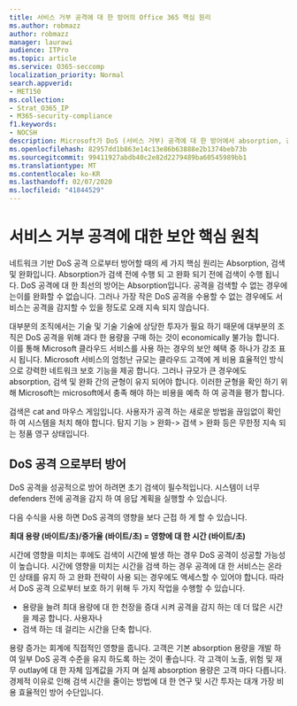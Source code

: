 ```yaml
---
title: 서비스 거부 공격에 대 한 방어의 Office 365 핵심 원리
ms.author: robmazz
author: robmazz
manager: laurawi
audience: ITPro
ms.topic: article
ms.service: O365-seccomp
localization_priority: Normal
search.appverid:
- MET150
ms.collection:
- Strat_O365_IP
- M365-security-compliance
f1.keywords:
- NOCSH
description: Microsoft가 DoS (서비스 거부) 공격에 대 한 방어에서 absorption, 검색 및 완화의 핵심 원칙을 활용 하는 방법
ms.openlocfilehash: 82957dd1b863e14c13e86b63888e2b1374beb73b
ms.sourcegitcommit: 99411927abdb40c2e82d2279489ba60545989bb1
ms.translationtype: MT
ms.contentlocale: ko-KR
ms.lasthandoff: 02/07/2020
ms.locfileid: "41844529"
---
```

# <a name="core-principles-of-defense-against-denial-of-service-attacks"></a>서비스 거부 공격에 대한 보안 핵심 원칙

네트워크 기반 DoS 공격 으로부터 방어할 때의 세 가지 핵심 원리는 Absorption, 검색 및 완화입니다. Absorption가 검색 전에 수행 되 고 완화 되기 전에 검색이 수행 됩니다. DoS 공격에 대 한 최선의 방어는 Absorption입니다. 공격을 검색할 수 없는 경우에는이를 완화할 수 없습니다. 그러나 가장 작은 DoS 공격을 수용할 수 없는 경우에도 서비스는 공격을 감지할 수 있을 정도로 오래 지속 되지 않습니다.

대부분의 조직에서는 기술 및 기술 기술에 상당한 투자가 필요 하기 때문에 대부분의 조직은 DoS 공격을 위해 과다 한 용량을 구매 하는 것이 economically 불가능 합니다. 이를 통해 Microsoft 클라우드 서비스를 사용 하는 경우의 보안 혜택 중 하나가 강조 표시 됩니다. Microsoft 서비스의 엄청난 규모는 클라우드 고객에 게 비용 효율적인 방식으로 강력한 네트워크 보호 기능을 제공 합니다. 그러나 규모가 큰 경우에도 absorption, 검색 및 완화 간의 균형이 유지 되어야 합니다. 이러한 균형을 확인 하기 위해 Microsoft는 microsoft에서 충족 해야 하는 비용을 예측 하 여 공격을 평가 합니다.

검색은 cat and 마우스 게임입니다. 사용자가 공격 하는 새로운 방법을 끊임없이 확인 하 여 시스템을 처치 해야 합니다. 탐지 기능 > 완화-> 검색 > 완화 등은 무한정 지속 되는 정품 영구 상태입니다.

## <a name="defending-against-dos-attacks"></a>DoS 공격 으로부터 방어

DoS 공격을 성공적으로 방어 하려면 초기 검색이 필수적입니다. 시스템이 너무 defenders 전에 공격을 감지 하 여 응답 계획을 실행할 수 있습니다.

다음 수식을 사용 하면 DoS 공격의 영향을 보다 근접 하 게 할 수 있습니다.

   **최대 용량 (바이트/초)/증가율 (바이트/초) = 영향에 대 한 시간 (바이트/초)**

시간에 영향을 미치는 후에도 검색이 시간에 발생 하는 경우 DoS 공격이 성공할 가능성이 높습니다. 시간에 영향을 미치는 시간을 검색 하는 경우 공격에 대 한 서비스는 온라인 상태를 유지 하 고 완화 전략이 사용 되는 경우에도 액세스할 수 있어야 합니다. 따라서 DoS 공격 으로부터 보호 하기 위해 두 가지 작업을 수행할 수 있습니다.

- 용량을 늘려 최대 용량에 대 한 천장을 증대 시켜 공격을 감지 하는 데 더 많은 시간을 제공 합니다. 사용자나
- 검색 하는 데 걸리는 시간을 단축 합니다.

용량 증가는 회계에 직접적인 영향을 줍니다. 고객은 기본 absorption 용량을 개발 하 여 일부 DoS 공격 수준을 유지 하도록 하는 것이 좋습니다. 각 고객이 노출, 위험 및 재무 outlay에 대 한 자체 임계값을 가지 며 실제 absorption 용량은 고객 마다 다릅니다. 경제적 이유로 인해 검색 시간을 줄이는 방법에 대 한 연구 및 시간 투자는 대개 가장 비용 효율적인 방어 수단입니다.

